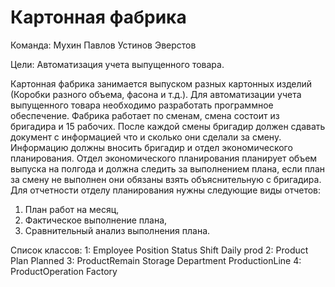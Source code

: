 # Картонная фабрика

Команда:
  Мухин
  Павлов
  Устинов
  Эверстов

Цели: Автоматизация учета выпущенного товара.

Картонная фабрика занимается выпуском разных картонных изделий (Коробки разного объема, фасона и т.д.). Для автоматизации учета выпущенного товара необходимо разработать программное обеспечение. Фабрика работает по сменам, смена состоит из бригадира и 15 рабочих. После каждой смены бригадир должен сдавать документ с информацией что и сколько они сделали за смену. Информацию должны вносить бригадир и отдел экономического планирования. Отдел экономического планирования планирует объем выпуска на полгода и должна следить за выполнением плана, если план за смену не выполнен они обязаны взять объяснительную с бригадира. Для отчетности отделу планирования нужны следующие виды отчетов:

1. План работ на месяц,
2. Фактическое выполнение плана,
3. Сравнительный анализ выполнения плана.

Список классов:
    1:
        Employee
        Position
        Status
        Shift
        Daily prod
    2:
        Product
        Plan
        Planned
    3:
        ProductRemain
        Storage
        Department
        ProductionLine
    4:
        ProductOperation
        Factory
